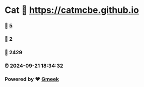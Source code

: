 # Cat :link: https://catmcbe.github.io 
### :page_facing_up: [5](https://catmcbe.github.io/tag.html) 
### :speech_balloon: 2 
### :hibiscus: 2429 
### :alarm_clock: 2024-09-21 18:34:32 
### Powered by :heart: [Gmeek](https://github.com/Meekdai/Gmeek)
